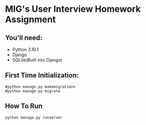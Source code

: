# MIG's User Interview Homework Assignment

## You'll need:

- Python 3.10.1
- Django
- SQLite(Built into Django)

## First Time Initialization:

```
#python manage.py makemigrations
#python manage.py migrate
```

## How To Run

```
python manage.py runserver
```
